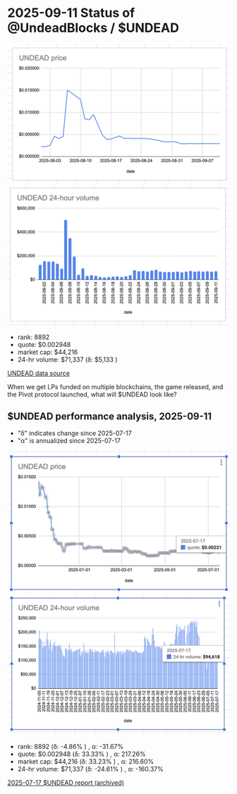 # 2025-09-11 Status of @UndeadBlocks / $UNDEAD 

![$UNDEAD rank](imgs/01a-rank.png) 
![$UNDEAD quote](imgs/01b-quote.png) 
![$UNDEAD market captalization](imgs/01c-cap.png) 
![$UNDEAD 24-hour volume](imgs/01d-vol.png) 

* rank: 8892 
* quote: $0.002948 
* market cap: $44,216 
* 24-hr volume: $71,337 (δ: $5,133 ) 


[UNDEAD data source](https://www.coingecko.com/en/coins/undead-blocks) 



When we get LPs funded on multiple blockchains, the game released, and the Pivot protocol launched, what will $UNDEAD look like? 

## $UNDEAD performance analysis, 2025-09-11 

* "δ" indicates change since 2025-07-17 
* "α" is annualized since 2025-07-17 

![$UNDEAD rank](/blog/snapshot/imgs/01a-rank.png) 
![$UNDEAD quote](/blog/snapshot/imgs/01b-quote.png) 
![$UNDEAD market captalization](/blog/snapshot/imgs/01c-cap.png) 
![$UNDEAD 24-hour volume](/blog/snapshot/imgs/01d-vol.png) 

* rank: 8892 (δ: -4.86% ) , α: -31.67% 
* quote: $0.002948 (δ: 33.33% ) , α: 217.26% 
* market cap: $44,216 (δ: 33.23% ) , α: 216.60% 
* 24-hr volume: $71,337 (δ: -24.61% ) , α: -160.37% 

[2025-07-17 $UNDEAD report (archived)](https://github.com/pivoteur/biz/tree/main/blog/snapshot) 

